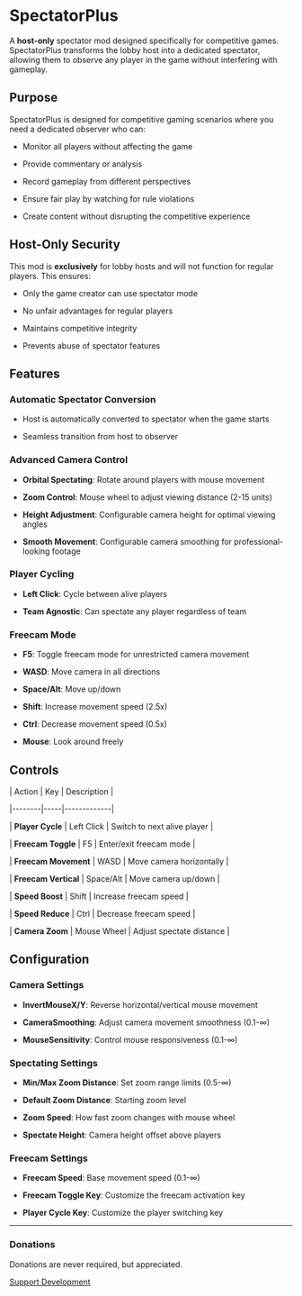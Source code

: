 
# SpectatorPlus

  

A **host-only** spectator mod designed specifically for competitive games. SpectatorPlus transforms the lobby host into a dedicated spectator, allowing them to observe any player in the game without interfering with gameplay.

  

##  **Purpose**

  

SpectatorPlus is designed for competitive gaming scenarios where you need a dedicated observer who can:

- Monitor all players without affecting the game

- Provide commentary or analysis

- Record gameplay from different perspectives

- Ensure fair play by watching for rule violations

- Create content without disrupting the competitive experience

  

##  **Host-Only Security**

  

This mod is **exclusively** for lobby hosts and will not function for regular players. This ensures:

- Only the game creator can use spectator mode

- No unfair advantages for regular players

- Maintains competitive integrity

- Prevents abuse of spectator features

  

##  **Features**

  

### **Automatic Spectator Conversion**

- Host is automatically converted to spectator when the game starts

- Seamless transition from host to observer

  

### **Advanced Camera Control**

-  **Orbital Spectating**: Rotate around players with mouse movement

-  **Zoom Control**: Mouse wheel to adjust viewing distance (2-15 units)

-  **Height Adjustment**: Configurable camera height for optimal viewing angles

-  **Smooth Movement**: Configurable camera smoothing for professional-looking footage

  

### **Player Cycling**

-  **Left Click**: Cycle between alive players

-  **Team Agnostic**: Can spectate any player regardless of team

  

### **Freecam Mode**

-  **F5**: Toggle freecam mode for unrestricted camera movement

-  **WASD**: Move camera in all directions

-  **Space/Alt**: Move up/down

-  **Shift**: Increase movement speed (2.5x)

-  **Ctrl**: Decrease movement speed (0.5x)

-  **Mouse**: Look around freely

  

##  **Controls**

  

| Action | Key | Description |

|--------|-----|-------------|

| **Player Cycle** | Left Click | Switch to next alive player |

| **Freecam Toggle** | F5 | Enter/exit freecam mode |

| **Freecam Movement** | WASD | Move camera horizontally |

| **Freecam Vertical** | Space/Alt | Move camera up/down |

| **Speed Boost** | Shift | Increase freecam speed |

| **Speed Reduce** | Ctrl | Decrease freecam speed |

| **Camera Zoom** | Mouse Wheel | Adjust spectate distance |

  

##  **Configuration**

  

### **Camera Settings**

-  **InvertMouseX/Y**: Reverse horizontal/vertical mouse movement

-  **CameraSmoothing**: Adjust camera movement smoothness (0.1-∞)

-  **MouseSensitivity**: Control mouse responsiveness (0.1-∞)

  

### **Spectating Settings**

-  **Min/Max Zoom Distance**: Set zoom range limits (0.5-∞)

-  **Default Zoom Distance**: Starting zoom level

-  **Zoom Speed**: How fast zoom changes with mouse wheel

-  **Spectate Height**: Camera height offset above players

  

### **Freecam Settings**

-  **Freecam Speed**: Base movement speed (0.1-∞)

-  **Freecam Toggle Key**: Customize the freecam activation key

-  **Player Cycle Key**: Customize the player switching key

---
###  Donations

Donations are never required, but appreciated.

[Support Development](https://www.paypal.com/donate/?business=M52VS4UHK2G8W&no_recurring=0&item_name=Donation+is+never+required%2C+but+I+appreciate+it+nonetheless.+Thank+you.&currency_code=USD)
